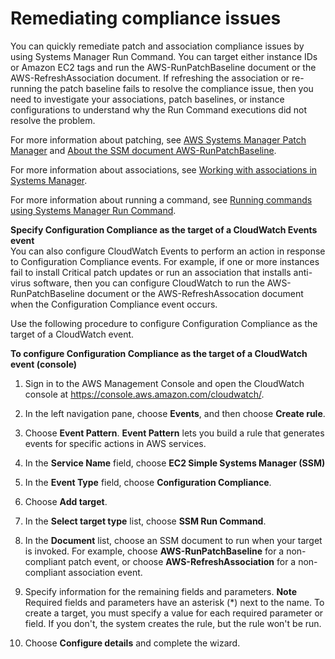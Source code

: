 # Remediating compliance issues<a name="sysman-compliance-fixing"></a>

You can quickly remediate patch and association compliance issues by using Systems Manager Run Command\. You can target either instance IDs or Amazon EC2 tags and run the AWS\-RunPatchBaseline document or the AWS\-RefreshAssociation document\. If refreshing the association or re\-running the patch baseline fails to resolve the compliance issue, then you need to investigate your associations, patch baselines, or instance configurations to understand why the Run Command executions did not resolve the problem\. 

For more information about patching, see [AWS Systems Manager Patch Manager](systems-manager-patch.md) and [About the SSM document AWS\-RunPatchBaseline](patch-manager-about-aws-runpatchbaseline.md)\.

For more information about associations, see [Working with associations in Systems Manager](systems-manager-associations.md)\.

For more information about running a command, see [Running commands using Systems Manager Run Command](run-command.md)\.

**Specify Configuration Compliance as the target of a CloudWatch Events event**  
You can also configure CloudWatch Events to perform an action in response to Configuration Compliance events\. For example, if one or more instances fail to install Critical patch updates or run an association that installs anti\-virus software, then you can configure CloudWatch to run the AWS\-RunPatchBaseline document or the AWS\-RefreshAssocation document when the Configuration Compliance event occurs\. 

Use the following procedure to configure Configuration Compliance as the target of a CloudWatch event\.

**To configure Configuration Compliance as the target of a CloudWatch event \(console\)**

1. Sign in to the AWS Management Console and open the CloudWatch console at [https://console\.aws\.amazon\.com/cloudwatch/](https://console.aws.amazon.com/cloudwatch/)\.

1. In the left navigation pane, choose **Events**, and then choose **Create rule**\.

1. Choose **Event Pattern**\. **Event Pattern** lets you build a rule that generates events for specific actions in AWS services\. 

1. In the **Service Name** field, choose **EC2 Simple Systems Manager \(SSM\)**

1. In the **Event Type** field, choose **Configuration Compliance**\.

1. Choose **Add target**\.

1. In the **Select target type** list, choose **SSM Run Command**\. 

1. In the **Document** list, choose an SSM document to run when your target is invoked\. For example, choose **AWS\-RunPatchBaseline** for a non\-compliant patch event, or choose **AWS\-RefreshAssociation** for a non\-compliant association event\.

1. Specify information for the remaining fields and parameters\.
**Note**  
Required fields and parameters have an asterisk \(\*\) next to the name\. To create a target, you must specify a value for each required parameter or field\. If you don't, the system creates the rule, but the rule won't be run\.

1. Choose **Configure details** and complete the wizard\.